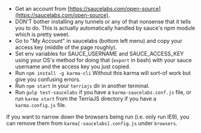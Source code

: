 - Get an account from [https://saucelabs.com/open-source](https://saucelabs.com/open-source).
- DON'T bother installing any tunnels or any of that nonsense that it tells you to do. This is actually automatically handled by sauce's npm module which is pretty sweet.
- Go to "My Account" in saucelabs (bottom left menu) and copy your access key (middle of the page roughly).
- Set env variables for SAUCE_USERNAME and SAUCE_ACCESS_KEY using your OS's method for doing that (`export` in bash) with your sauce username and the access key you just copied.
- Run `npm install -g karma-cli` Without this karma will sort-of work but give you confusing errors.
- Run `npm start` in your `terriajs` dir in another terminal.
- Run `gulp test-saucelabs` if you have a `karma-saucelabs.conf.js` file, or run `karma start` from the TerriaJS directory if you have a `karma.config.js` file.

If you want to narrow down the browsers being run (i.e. only run IE9), you can remove them from `karma[-saucelabs].config.js` under `browsers`.